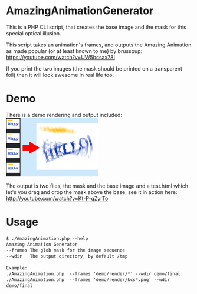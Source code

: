 # AmazingAnimationGenerator
This is a PHP CLI script, that creates the base image and the mask for this special optical illusion.

This script takes an animation's frames, and outputs the Amazing Animation as made popular (or at least known to me)
by brusspup: https://youtube.com/watch?v=UW5bcsax78I

If you print the two images (the mask should be printed on a transparent foil) then it will look awesome in real life too.

# Demo

There is a demo rendering and output included:
<br>
<img src='https://raw.githubusercontent.com/KopiasCsaba/AmazingAnimationGenerator/master/docs/conversion.png' width=250> 

The output is two files, the mask and the base image and a test.html which let's you drag and drop the mask above the base, see it in action here:
http://youtube.com/watch?v=Kt-P-qZyrTo

# Usage

```
$ ./AmazingAnimation.php --help
Amazing Animation Generator  
--frames The glob mask for the image sequence  
--wdir   The output directory, by default /tmp                                                                                   

Example:
./AmazingAnimation.php  --frames 'demo/render/*' --wdir demo/final
./AmazingAnimation.php  --frames 'demo/render/kcs*.png' --wdir demo/final
```

